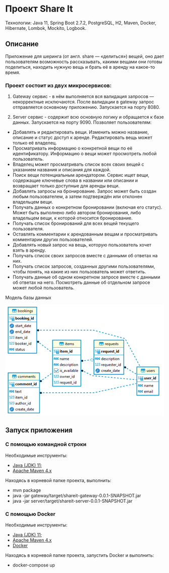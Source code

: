 # Проект Share It

Технологии: Java 11, Spring Boot 2.7.2, PostgreSQL, H2, Maven, Docker, Hibernate, Lombok, Mockito, Logbook.

## Описание

Приложение для шеринга (от англ. share — «делиться») вещей, оно дает пользователям возможность
рассказывать, какими вещами они готовы поделиться, находить нужную вещь и брать её в аренду на какое-то
время.

### Проект состоит из двух микросервисов:

1. Gateway сервис - в нём выполняется вся валидация запросов — некорректные исключаются. После валидации в gateway
   запрос отправляется основному приложению. Запускается на порту 8080.


2. Server сервис - содержит всю основную логику и обращается к базе данных. Запускается на порту 9090. Позволяет
   пользователям:


* Добавлять и редактировать вещи. Изменить можно название, описание и статус доступ к аренде.
  Редактировать вещь может только её владелец.
* Просматривать информацию о конкретной вещи по её идентификатору. Информацию о вещи может просмотреть любой
  пользователь.
* Владелец может просматривать список всех своих вещей с указанием названия и описания для каждой.
* Поиск вещи потенциальным арендатором. Сервис ищет вещи, содержащие ключевые слова в названии или описании и
  возвращает только доступные для аренды вещи.
* Добавлять запросы на бронирование. Запрос может быть создан любым пользователем, а затем подтверждён или отклонен
  владельцем вещи.
* Получать данных о конкретном бронировании (включая его статус). Может быть выполнено либо автором бронирования, либо
  владельцем вещи, к которой относится бронирование.
* Получать список бронирований для всех вещей текущего пользователя.
* Оставлять комментарии к арендованным вещам и просматривать комментарии других пользователей.
* Добавлять новый запрос на вещь, которую пользователь хочет взять в аренду.
* Получать список своих запросов вместе с данными об ответах на них.
* Получать список запросов, созданных другими пользователями, чтобы понять, на какие из них пользователь может ответить.
* Получать данные об одном конкретном запросе вместе с данными об ответах на него. Посмотреть данные об отдельном
  запросе может любой пользователь.

Модель базы данных

![Модель базы данных](server/src/main/resources/shareit.png)

## Запуск приложения

### С помощью командной строки

Необходимые инструменты:

* [Java (JDK) 11;](https://docs.aws.amazon.com/corretto/latest/corretto-11-ug/downloads-list.html)
* [Apache Maven 4.x](https://maven.apache.org/users/index.html)

Находясь в корневой папке проекта, выполнить:

* mvn package
* java -jar gateway/target/shareit-gateway-0.0.1-SNAPSHOT.jar
* java -jar server/target/shareit-server-0.0.1-SNAPSHOT.jar

### С помощью Docker

Необходимые инструменты:

* [Java (JDK) 11;](https://docs.aws.amazon.com/corretto/latest/corretto-11-ug/downloads-list.html)
* [Apache Maven 4.x](https://maven.apache.org/users/index.html)
* [Docker](https://www.docker.com/)

Находясь в корневой папке проекта, запустить Docker и выполнить:

* docker-compose up

